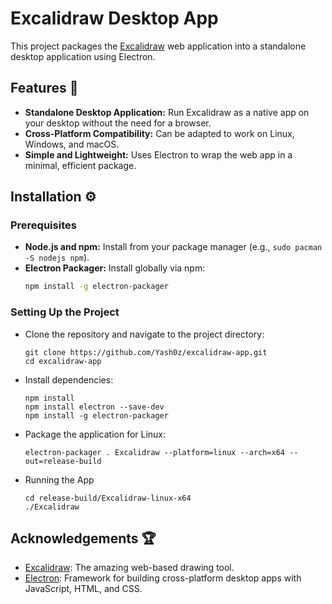 # Excalidraw Desktop App

This project packages the [Excalidraw](https://excalidraw.com/) web application into a standalone desktop application using Electron.

## Features 🚀

-  **Standalone Desktop Application:** Run Excalidraw as a native app on your desktop without the need for a browser.
-  **Cross-Platform Compatibility:** Can be adapted to work on Linux, Windows, and macOS.
-  **Simple and Lightweight:** Uses Electron to wrap the web app in a minimal, efficient package.

## Installation ⚙️

### Prerequisites

-  **Node.js and npm:** Install from your package manager (e.g., `sudo pacman -S nodejs npm`).
-  **Electron Packager:** Install globally via npm:
   ```bash
   npm install -g electron-packager
   ```

### Setting Up the Project

-  Clone the repository and navigate to the project directory:

       git clone https://github.com/Yash0z/excalidraw-app.git
       cd excalidraw-app

-  Install dependencies:

       npm install
       npm install electron --save-dev
       npm install -g electron-packager
       

-  Package the application for Linux:

       electron-packager . Excalidraw --platform=linux --arch=x64 --out=release-build

-  Running the App

       cd release-build/Excalidraw-linux-x64
       ./Excalidraw

## Acknowledgements 🏆

-  [Excalidraw](https://github.com/excalidraw/excalidraw): The amazing web-based drawing tool.
-  [Electron](https://github.com/electron/electron): Framework for building cross-platform desktop apps with JavaScript, HTML, and CSS.
